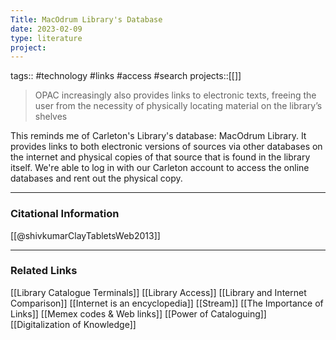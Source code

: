 ```yaml
---
Title: MacOdrum Library's Database
date: 2023-02-09
type: literature
project:
---
```

tags:: #technology #links #access #search 
projects::[[]]

> OPAC increasingly also provides links to electronic texts, freeing the user from the necessity of physically locating material on the library’s shelves

This reminds me of Carleton's Library's database: MacOdrum Library. It provides links to both electronic versions of sources via other databases on the internet and physical copies of that source that is found in the library itself. We're able to log in with our Carleton account to access the online databases and rent out the physical copy.

---
### Citational Information

[[@shivkumarClayTabletsWeb2013]]

---

### Related Links

[[Library Catalogue Terminals]]
[[Library Access]]
[[Library and Internet Comparison]]
[[Internet is an encyclopedia]]
[[Stream]]
[[The Importance of Links]]
[[Memex codes & Web links]]
[[Power of Cataloguing]]
[[Digitalization of Knowledge]]